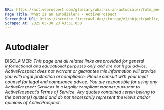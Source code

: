 ```yaml
---
URL: https://activeprospect.com/glossary/what-is-an-autodialer/?utm_medium=Email&utm_source=Website&utm_campaign=AP-Email-InsideCBM-Dec
Page Title: What is an autodialer? - ActiveProspect
Screenshot URL: https://service.firecrawl.dev/storage/v1/object/public/media/screenshot-faaf0c76-9856-4e78-89ad-407bb3f765b0.png
Scraped At: 2025-05-30 23:43:31.050
---
```

# Autodialer





DISCLAIMER: _This page and all related links are provided for general informational and educational purposes only and are not legal advice. ActiveProspect does not warrant or guarantee this information will provide you with legal protection or compliance. Please consult with your legal counsel for legal and compliance advice. You are responsible for using any ActiveProspect Services in a legally compliant manner pursuant to ActiveProspect’s Terms of Service. Any quotes contained herein belong to the person(s) quoted and do not necessarily represent the views and/or opinions of ActiveProspect._


